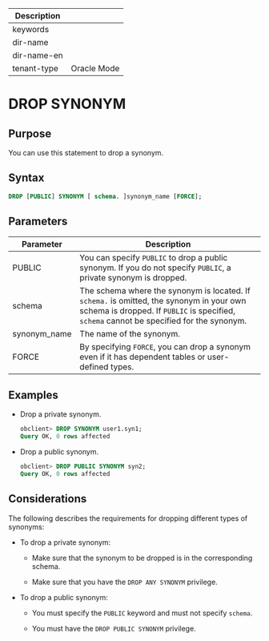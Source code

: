 | Description   |                 |
|---------------|-----------------|
| keywords      |                 |
| dir-name      |                 |
| dir-name-en   |                 |
| tenant-type   | Oracle Mode     |

# DROP SYNONYM

## Purpose

You can use this statement to drop a synonym.

## Syntax

```sql
DROP [PUBLIC] SYNONYM [ schema. ]synonym_name [FORCE];
```

## Parameters

| Parameter | Description |
|--------------|-----------------------------------------------------------------------------------|
| PUBLIC | You can specify `PUBLIC` to drop a public synonym. If you do not specify `PUBLIC`, a private synonym is dropped.  |
| schema | The schema where the synonym is located. If `schema.` is omitted, the synonym in your own schema is dropped. If `PUBLIC` is specified, `schema` cannot be specified for the synonym.  |
| synonym_name | The name of the synonym.  |
| FORCE | By specifying `FORCE`, you can drop a synonym even if it has dependent tables or user-defined types.  |

## Examples

* Drop a private synonym.

   ```sql
   obclient> DROP SYNONYM user1.syn1;
   Query OK, 0 rows affected
   ```

* Drop a public synonym.

   ```sql
   obclient> DROP PUBLIC SYNONYM syn2;
   Query OK, 0 rows affected
   ```

## Considerations

The following describes the requirements for dropping different types of synonyms:

* To drop a private synonym:

   * Make sure that the synonym to be dropped is in the corresponding schema.

   * Make sure that you have the `DROP ANY SYNONYM` privilege.

* To drop a public synonym:

   * You must specify the `PUBLIC` keyword and must not specify `schema`.

   * You must have the `DROP PUBLIC SYNONYM` privilege.
